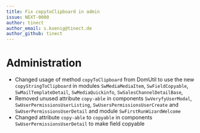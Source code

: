 ```yaml
---
title: Fix copytoClipboard in admin
issue: NEXT-0000
author: tinect
author_email: s.koenig@tinect.de
author_github: tinect
---
```


# Administration

* Changed usage of method `copyToClipboard` from DomUtil to use the new `copyStringToClipboard` in modules `SwMediaMediaItem`, `SwFieldCopyable`, `SwMailTemplateDetail`, `SwMediaQuickinfo`, `SwSalesChannelDetailBase`, 
* Removed unused attribute `copy-able` in components `SwVeryfyUserModal`, `SwUserPermissionsUserListing`, `SwUsersPermissionsUserCreate` and `SwUserPermissionsUserDetail` and module `SwFirstRunWizardWelcome`
* Changed attribute `copy-able` to `copyable` in components `SwUserPermissionsUserDetail` to make field copyable
